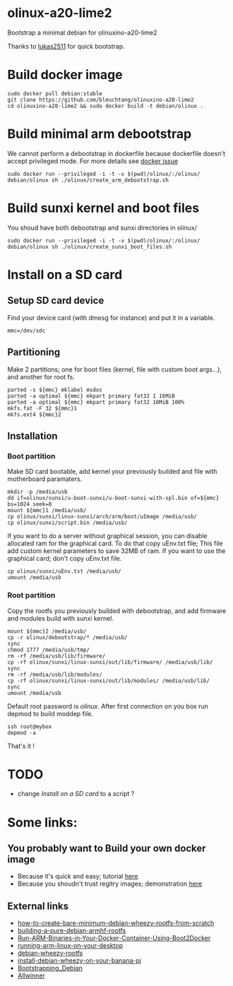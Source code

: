 olinux-a20-lime2
==========

Bootstrap a minimal debian for olinuxino-a20-lime2

Thanks to [lukas2511](https://github.com/lukas2511/olinuxino-a20-micro) for
quick bootstrap.

# Build docker image

```shell
sudo docker pull debian:stable
git clone https://github.com/bleuchtang/olinuxino-a20-lime2
cd olinuxino-a20-lime2 && sudo docker build -t debian/olinux .
```

# Build minimal arm debootstrap

We cannot perform a debootstrap in dockerfile because dockerfile doesn't accept
privileged mode. For more details see [docker
issue](https://github.com/docker/docker/issues/1916) 

```shell
sudo docker run --privileged -i -t -v $(pwd)/olinux/:/olinux/ debian/olinux sh ./olinux/create_arm_debootstrap.sh
```

# Build sunxi kernel and boot files

You shoud have both debootstrap and sunxi directories in olinux/
```shell
sudo docker run --privileged -i -t -v $(pwd)/olinux/:/olinux/ debian/olinux sh ./olinux/create_sunxi_boot_files.sh
```

# Install on a SD card

## Setup SD card device

Find your device card (with dmesg for instance) and put it in a variable.


```shell
mmc=/dev/sdc
```

## Partitioning

Make 2 partitions; one for boot files (kernel, file with custom boot args...),
and another for root fs. 

```shell
parted -s ${mmc} mklabel msdos
parted -a optimal ${mmc} mkpart primary fat32 1 16MiB
parted -a optimal ${mmc} mkpart primary fat32 16MiB 100%
mkfs.fat -F 32 ${mmc}1
mkfs.ext4 ${mmc}2
```

## Installation

### Boot partition

Make SD card bootable, add kernel your previously builded and file with
motherboard paramaters.

```shell
mkdir -p /media/usb
dd if=olinux/sunxi/u-boot-sunxi/u-boot-sunxi-with-spl.bin of=${mmc} bs=1024 seek=8
mount ${mmc}1 /media/usb/
cp olinux/sunxi/linux-sunxi/arch/arm/boot/uImage /media/usb/
cp olinux/sunxi/script.bin /media/usb/
```

If you want to do a server without graphical session, you can disable allocated
ram for the graphical card. To do that copy uEnv.txt file; This file add custom
kernel parameters to save 32MB of ram. If you want to use the graphical card;
don't copy uEnv.txt file.

```shell
cp olinux/sunxi/uEnv.txt /media/usb/
umount /media/usb
```

### Root partition

Copy the rootfs you previously builded with debootstrap, and add firmware and
modules build with sunxi kernel.

```shell
mount ${mmc}2 /media/usb/
cp -r olinux/debootstrap/* /media/usb/
sync
chmod 1777 /media/usb/tmp/
rm -rf /media/usb/lib/firmware/
cp -rf olinux/sunxi/linux-sunxi/out/lib/firmware/ /media/usb/lib/
sync
rm -rf /media/usb/lib/modules/
cp -rf olinux/sunxi/linux-sunxi/out/lib/modules/ /media/usb/lib/
sync
umount /media/usb
```

Default root password is _olinux_. After first connection on you box run depmod
to build moddep file.

```shell
ssh root@mybox
depmod -a
```

That's it ! 

# TODO

- change _Install on a SD card_ to a script ?

# Some links:

## You probably want to Build your own docker image

- Because it's quick and easy; tutorial [here](http://www.aossama.com/build-debian-docker-image-from-scratch/)
- Because you shoudn't trust regitry images; demonstration [here](https://joeyh.name/blog/entry/docker_run_debian/) 

## External links 

- [how-to-create-bare-minimum-debian-wheezy-rootfs-from-scratch](http://olimex.wordpress.com/2014/07/21/how-to-create-bare-minimum-debian-wheezy-rootfs-from-scratch/)
- [building-a-pure-debian-armhf-rootfs](http://blog.night-shade.org.uk/2013/12/building-a-pure-debian-armhf-rootfs/)
- [Run-ARM-Binaries-in-Your-Docker-Container-Using-Boot2Docker](http://www.hnwatcher.com/r/1526487/Run-ARM-Binaries-in-Your-Docker-Container-Using-Boot2Docker)
- [running-arm-linux-on-your-desktop](http://tinkering-is-fun.blogspot.fr/2009/12/running-arm-linux-on-your-desktop-pc_12.html)
- [debian-wheezy-rootfs](http://www.yoovant.com/debian-wheezy-rootfs/)
- [install-debian-wheezy-on-your-banana-pi](http://cbwebs.de/single-board-computer/banana-pi/install-debian-wheezy-on-your-banana-pi/)
- [Bootstrapping_Debian](https://linux-sunxi.org/Mainline_Debian_HowTo#Bootstrapping_Debian)
- [Allwinner](https://wiki.debian.org/InstallingDebianOn/Allwinner)
